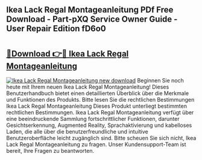 ## Ikea Lack Regal Montageanleitung PDf Free Download - Part-pXQ Service Owner Guide - User Repair Edition fD6o0

# <h2><a href="http://df8ri0i.blite.top/?on=Ikea+Lack+Regal+Montageanleitung">🔗Download 👉🔴 Ikea Lack Regal Montageanleitung</a></h2>

[![Ikea Lack Regal Montageanleitung new download](https://i.imgur.com/lujVjoI.png)](http://df8ri0i.blite.top/?on=Ikea+Lack+Regal+Montageanleitung)
Beginnen Sie noch heute mit Ihrem neuen Ikea Lack Regal Montageanleitung! Dieses Benutzerhandbuch bietet einen detaillierten Überblick über die Merkmale und Funktionen des Produkts. Bitte lesen Sie die rechtlichen Bestimmungen Ikea Lack Regal Montageanleitung Dieses Produkt unterliegt bestimmten rechtlichen Bestimmungen. Ikea Lack Regal Montageanleitung verfügt über eine beeindruckende Sammlung fortschrittlicher Funktionen, darunter Gesichtserkennung, Augmented Reality, Sprachaktivierung und kabelloses Laden, die alle über die benutzerfreundliche und intuitive Benutzeroberfläche leicht zugänglich sind. Bitte scheuen Sie sich nicht, Ikea Lack Regal Montageanleitung zu fragen. Unser Kundensupport-Team ist bereit, Ihre Fragen zu beantworten.
